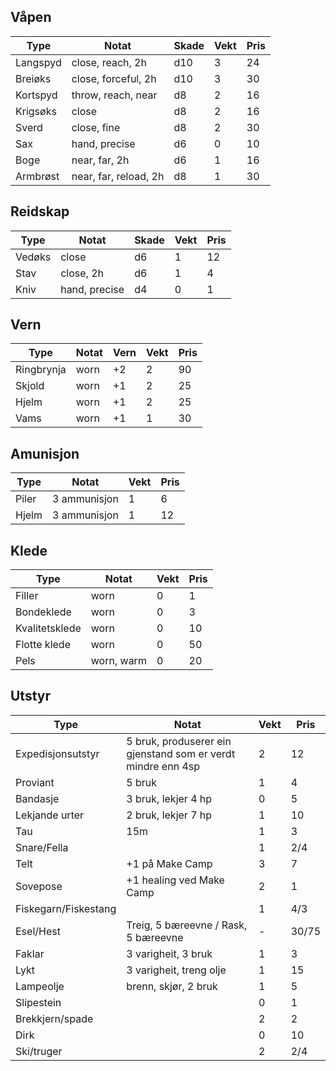 ## Våpen

| Type     | Notat                 | Skade | Vekt | Pris |
| -------- | --------------------- | ----- | ---- | ---- |
| Langspyd | close, reach, 2h      | d10   | 3    | 24   |
| Breiøks  | close, forceful, 2h   | d10   | 3    | 30   |
| Kortspyd | throw, reach, near    | d8    | 2    | 16   |
| Krigsøks | close                 | d8    | 2    | 16   |
| Sverd    | close, fine           | d8    | 2    | 30   |
| Sax      | hand, precise         | d6    | 0    | 10   |
| Boge     | near, far, 2h         | d6    | 1    | 16   |
| Armbrøst | near, far, reload, 2h | d8    | 1    | 30   |

## Reidskap

| Type   | Notat         | Skade | Vekt | Pris |
| ------ | ------------- | ----- | ---- | ---- |
| Vedøks | close         | d6    | 1    | 12   |
| Stav   | close, 2h     | d6    | 1    | 4    |
| Kniv   | hand, precise | d4    | 0    | 1    |

## Vern

| Type       | Notat | Vern | Vekt | Pris |
| ---------- | ----- | ---- | ---- | ---- |
| Ringbrynja | worn  | +2   | 2    | 90   |
| Skjold     | worn  | +1   | 2    | 25   |
| Hjelm      | worn  | +1   | 2    | 25   |
| Vams       | worn  | +1   | 1    | 30   |

## Amunisjon

| Type  | Notat        | Vekt | Pris |
| ----- | ------------ | ---- | ---- |
| Piler | 3 ammunisjon | 1    | 6    |
| Hjelm | 3 ammunisjon | 1    | 12   |

## Klede

| Type           | Notat      | Vekt | Pris |
| -------------- | ---------- | ---- | ---- |
| Filler         | worn       | 0    | 1    |
| Bondeklede     | worn       | 0    | 3    |
| Kvalitetsklede | worn       | 0    | 10   |
| Flotte klede   | worn       | 0    | 50   |
| Pels           | worn, warm | 0    | 20   |

## Utstyr

| Type                 | Notat                                                        | Vekt | Pris  |
| -------------------- | ------------------------------------------------------------ | ---- | ----- |
| Expedisjonsutstyr    | 5 bruk, produserer ein gjenstand som er verdt mindre enn 4sp | 2    | 12    |
| Proviant             | 5 bruk                                                       | 1    | 4     |
| Bandasje             | 3 bruk, lekjer 4 hp                                          | 0    | 5     |
| Lekjande urter       | 2 bruk, lekjer 7 hp                                          | 1    | 10    |
| Tau                  | 15m                                                          | 1    | 3     |
| Snare/Fella          |                                                              | 1    | 2/4   |
| Telt                 | +1 på Make Camp                                              | 3    | 7     |
| Sovepose             | +1 healing ved Make Camp                                     | 2    | 1     |
| Fiskegarn/Fiskestang |                                                              | 1    | 4/3   |
| Esel/Hest            | Treig, 5 bæreevne / Rask, 5 bæreevne                         | \-   | 30/75 |
| Faklar               | 3 varigheit, 3 bruk                                          | 1    | 3     |
| Lykt                 | 3 varigheit, treng olje                                      | 1    | 15    |
| Lampeolje            | brenn, skjør, 2 bruk                                         | 1    | 5     |
| Slipestein           |                                                              | 0    | 1     |
| Brekkjern/spade      |                                                              | 2    | 2     |
| Dirk                 |                                                              | 0    | 10    |
| Ski/truger           |                                                              | 2    | 2/4   |
